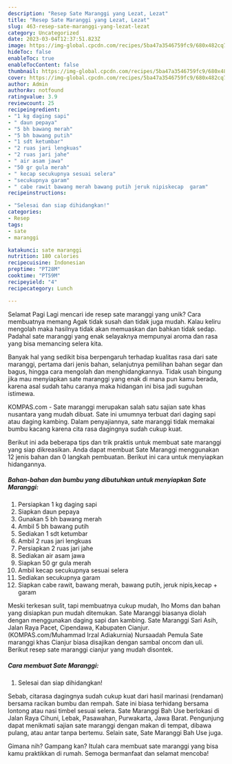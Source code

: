 ```yaml
---
description: "Resep Sate Maranggi yang Lezat, Lezat"
title: "Resep Sate Maranggi yang Lezat, Lezat"
slug: 463-resep-sate-maranggi-yang-lezat-lezat
category: Uncategorized
date: 2023-03-04T12:37:51.823Z
image: https://img-global.cpcdn.com/recipes/5ba47a3546759fc9/680x482cq70/sate-maranggi-foto-resep-utama.jpg
hideToc: false
enableToc: true
enableTocContent: false
thumbnail: https://img-global.cpcdn.com/recipes/5ba47a3546759fc9/680x482cq70/sate-maranggi-foto-resep-utama.jpg
cover: https://img-global.cpcdn.com/recipes/5ba47a3546759fc9/680x482cq70/sate-maranggi-foto-resep-utama.jpg
author: Admin
authorAv: notfound
ratingvalue: 3.9
reviewcount: 25
recipeingredient:
- "1 kg daging sapi"
- " daun pepaya"
- "5 bh bawang merah"
- "5 bh bawang putih"
- "1 sdt ketumbar"
- "2 ruas jari lengkuas"
- "2 ruas jari jahe"
- " air asam jawa"
- "50 gr gula merah"
- " kecap secukupnya sesuai selera"
- "secukupnya garam"
- " cabe rawit bawang merah bawang putih jeruk nipiskecap  garam"
recipeinstructions:

- "Selesai dan siap dihidangkan!"
categories:
- Resep
tags:
- sate
- maranggi

katakunci: sate maranggi 
nutrition: 180 calories
recipecuisine: Indonesian
preptime: "PT28M"
cooktime: "PT59M"
recipeyield: "4"
recipecategory: Lunch

---
```



Selamat Pagi Lagi mencari ide resep sate maranggi yang unik? Cara membuatnya memang Agak tidak susah dan tidak juga mudah. Kalau keliru mengolah maka hasilnya tidak akan memuaskan dan bahkan tidak sedap. Padahal sate maranggi yang enak selayaknya mempunyai aroma dan rasa yang bisa memancing selera kita.


Banyak hal yang sedikit bisa berpengaruh terhadap kualitas rasa dari sate maranggi, pertama dari jenis bahan, selanjutnya pemilihan bahan segar dan bagus, hingga cara mengolah dan menghidangkannya. Tidak usah bingung jika mau menyiapkan sate maranggi yang enak di mana pun kamu berada, karena asal sudah tahu caranya maka hidangan ini bisa jadi suguhan istimewa.

KOMPAS.com - Sate maranggi merupakan salah satu sajian sate khas nusantara yang mudah dibuat. Sate ini umumnya terbuat dari daging sapi atau daging kambing. Dalam penyajiannya, sate maranggi tidak memakai bumbu kacang karena cita rasa dagingnya sudah cukup kuat.


Berikut ini ada beberapa tips dan trik praktis untuk membuat sate maranggi yang siap dikreasikan. Anda dapat membuat Sate Maranggi menggunakan 12 jenis bahan dan 0 langkah pembuatan. Berikut ini cara untuk menyiapkan hidangannya.

<!--inarticleads1-->

##### Bahan-bahan dan bumbu yang dibutuhkan untuk menyiapkan Sate Maranggi:

1. Persiapkan 1 kg daging sapi
1. Siapkan  daun pepaya
1. Gunakan 5 bh bawang merah
1. Ambil 5 bh bawang putih
1. Sediakan 1 sdt ketumbar
1. Ambil 2 ruas jari lengkuas
1. Persiapkan 2 ruas jari jahe
1. Sediakan  air asam jawa
1. Siapkan 50 gr gula merah
1. Ambil  kecap secukupnya sesuai selera
1. Sediakan secukupnya garam
1. Siapkan  cabe rawit, bawang merah, bawang putih, jeruk nipis,kecap + garam


Meski terkesan sulit, tapi membuatnya cukup mudah, lho Moms dan bahan yang disiapkan pun mudah ditemukan. Sate Maranggi biasanya diolah dengan menggunakan daging sapi dan kambing. Sate Maranggi Sari Asih, Jalan Raya Pacet, Cipendawa, Kabupaten Cianjur. (KOMPAS.com/Muhammad Irzal Adiakurnia) Nursaadah Pemula Sate maranggi khas Cianjur biasa disajikan dengan sambal oncom dan uli. Berikut resep sate maranggi cianjur yang mudah disontek. 

<!--inarticleads2-->

##### Cara membuat Sate Maranggi:


1. Selesai dan siap dihidangkan!

Sebab, citarasa dagingnya sudah cukup kuat dari hasil marinasi (rendaman) bersama racikan bumbu dan rempah. Sate ini biasa terhidang bersama lontong atau nasi timbel sesuai selera. Sate Maranggi Bah Use berlokasi di Jalan Raya Cihuni, Lebak, Pasawahan, Purwakarta, Jawa Barat. Pengunjung dapat menikmati sajian sate maranggi dengan makan di tempat, dibawa pulang, atau antar tanpa bertemu. Selain sate, Sate Maranggi Bah Use juga. 

Gimana nih? Gampang kan? Itulah cara membuat sate maranggi yang bisa kamu praktikkan di rumah. Semoga bermanfaat dan selamat mencoba!
